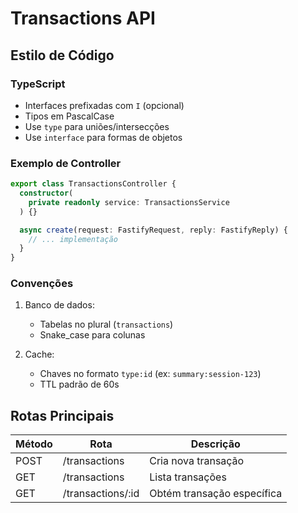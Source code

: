 # Transactions API

## Estilo de Código

### TypeScript
- Interfaces prefixadas com `I` (opcional)
- Tipos em PascalCase
- Use `type` para uniões/intersecções
- Use `interface` para formas de objetos

### Exemplo de Controller
```typescript
export class TransactionsController {
  constructor(
    private readonly service: TransactionsService
  ) {}

  async create(request: FastifyRequest, reply: FastifyReply) {
    // ... implementação
  }
}
```

### Convenções
1. Banco de dados:
   - Tabelas no plural (`transactions`)
   - Snake_case para colunas

2. Cache:
   - Chaves no formato `type:id` (ex: `summary:session-123`)
   - TTL padrão de 60s

## Rotas Principais
| Método | Rota            | Descrição               |
|--------|-----------------|-------------------------|
| POST   | /transactions   | Cria nova transação     |
| GET    | /transactions   | Lista transações        |
| GET    | /transactions/:id | Obtém transação específica |